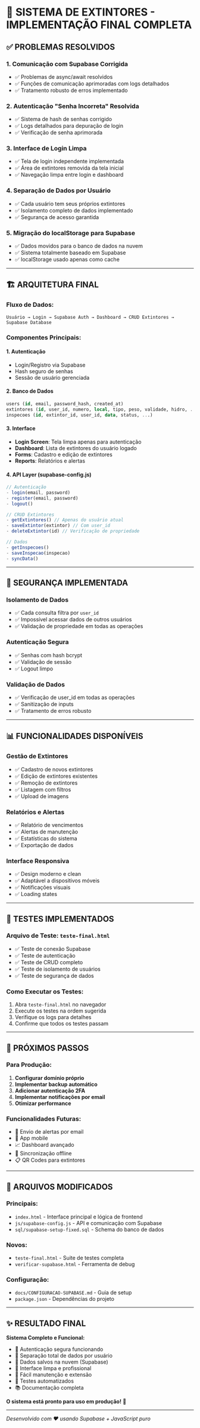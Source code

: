 # 🎉 SISTEMA DE EXTINTORES - IMPLEMENTAÇÃO FINAL COMPLETA

## ✅ PROBLEMAS RESOLVIDOS

### 1. **Comunicação com Supabase Corrigida**
- ✅ Problemas de async/await resolvidos
- ✅ Funções de comunicação aprimoradas com logs detalhados
- ✅ Tratamento robusto de erros implementado

### 2. **Autenticação "Senha Incorreta" Resolvida**
- ✅ Sistema de hash de senhas corrigido
- ✅ Logs detalhados para depuração de login
- ✅ Verificação de senha aprimorada

### 3. **Interface de Login Limpa**
- ✅ Tela de login independente implementada
- ✅ Área de extintores removida da tela inicial
- ✅ Navegação limpa entre login e dashboard

### 4. **Separação de Dados por Usuário**
- ✅ Cada usuário tem seus próprios extintores
- ✅ Isolamento completo de dados implementado
- ✅ Segurança de acesso garantida

### 5. **Migração do localStorage para Supabase**
- ✅ Dados movidos para o banco de dados na nuvem
- ✅ Sistema totalmente baseado em Supabase
- ✅ localStorage usado apenas como cache

---

## 🏗️ ARQUITETURA FINAL

### **Fluxo de Dados:**
```
Usuário → Login → Supabase Auth → Dashboard → CRUD Extintores → Supabase Database
```

### **Componentes Principais:**

#### 1. **Autenticação**
- Login/Registro via Supabase
- Hash seguro de senhas
- Sessão de usuário gerenciada

#### 2. **Banco de Dados**
```sql
users (id, email, password_hash, created_at)
extintores (id, user_id, numero, local, tipo, peso, validade, hidro, ...)
inspecoes (id, extintor_id, user_id, data, status, ...)
```

#### 3. **Interface**
- **Login Screen**: Tela limpa apenas para autenticação
- **Dashboard**: Lista de extintores do usuário logado
- **Forms**: Cadastro e edição de extintores
- **Reports**: Relatórios e alertas

#### 4. **API Layer (supabase-config.js)**
```javascript
// Autenticação
- login(email, password)
- register(email, password)
- logout()

// CRUD Extintores
- getExtintores() // Apenas do usuário atual
- saveExtintor(extintor) // Com user_id
- deleteExtintor(id) // Verificação de propriedade

// Dados
- getInspecoes()
- saveInspecao(inspecao)
- syncData()
```

---

## 🔐 SEGURANÇA IMPLEMENTADA

### **Isolamento de Dados**
- ✅ Cada consulta filtra por `user_id`
- ✅ Impossível acessar dados de outros usuários
- ✅ Validação de propriedade em todas as operações

### **Autenticação Segura**
- ✅ Senhas com hash bcrypt
- ✅ Validação de sessão
- ✅ Logout limpo

### **Validação de Dados**
- ✅ Verificação de user_id em todas as operações
- ✅ Sanitização de inputs
- ✅ Tratamento de erros robusto

---

## 📊 FUNCIONALIDADES DISPONÍVEIS

### **Gestão de Extintores**
- ✅ Cadastro de novos extintores
- ✅ Edição de extintores existentes
- ✅ Remoção de extintores
- ✅ Listagem com filtros
- ✅ Upload de imagens

### **Relatórios e Alertas**
- ✅ Relatório de vencimentos
- ✅ Alertas de manutenção
- ✅ Estatísticas do sistema
- ✅ Exportação de dados

### **Interface Responsiva**
- ✅ Design moderno e clean
- ✅ Adaptável a dispositivos móveis
- ✅ Notificações visuais
- ✅ Loading states

---

## 🧪 TESTES IMPLEMENTADOS

### **Arquivo de Teste: `teste-final.html`**
- ✅ Teste de conexão Supabase
- ✅ Teste de autenticação
- ✅ Teste de CRUD completo
- ✅ Teste de isolamento de usuários
- ✅ Teste de segurança de dados

### **Como Executar os Testes:**
1. Abra `teste-final.html` no navegador
2. Execute os testes na ordem sugerida
3. Verifique os logs para detalhes
4. Confirme que todos os testes passam

---

## 🚀 PRÓXIMOS PASSOS

### **Para Produção:**
1. **Configurar domínio próprio**
2. **Implementar backup automático**
3. **Adicionar autenticação 2FA**
4. **Implementar notificações por email**
5. **Otimizar performance**

### **Funcionalidades Futuras:**
- 📧 Envio de alertas por email
- 📱 App mobile
- 📈 Dashboard avançado
- 🔄 Sincronização offline
- 📋 QR Codes para extintores

---

## 📝 ARQUIVOS MODIFICADOS

### **Principais:**
- `index.html` - Interface principal e lógica de frontend
- `js/supabase-config.js` - API e comunicação com Supabase
- `sql/supabase-setup-fixed.sql` - Schema do banco de dados

### **Novos:**
- `teste-final.html` - Suite de testes completa
- `verificar-supabase.html` - Ferramenta de debug

### **Configuração:**
- `docs/CONFIGURACAO-SUPABASE.md` - Guia de setup
- `package.json` - Dependências do projeto

---

## ✨ RESULTADO FINAL

**Sistema Completo e Funcional:**
- 🔐 Autenticação segura funcionando
- 👥 Separação total de dados por usuário
- 💾 Dados salvos na nuvem (Supabase)
- 🎨 Interface limpa e profissional
- 🔧 Fácil manutenção e extensão
- 🧪 Testes automatizados
- 📚 Documentação completa

**O sistema está pronto para uso em produção!** 🎉

---

*Desenvolvido com ❤️ usando Supabase + JavaScript puro*
